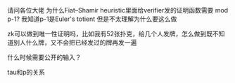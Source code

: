 请问各位大佬 为什么Fiat–Shamir heuristic里面给verifier发的证明函数需要 mod p-1? 我知道p-1是Euler's totient 但是不太理解为什么要这么做

zk可以做到唯一性证明吗，比如我有52张扑克，给几个人发牌，怎么做到既不知道别人什么牌，又不会把已经发过的牌再发一遍

什么时候需要公开的输入？

tau和p的关系